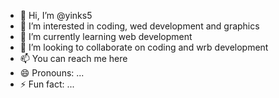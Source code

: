 - 👋 Hi, I’m @yinks5
- 👀 I’m interested in coding, wed development and graphics 
- 🌱 I’m currently learning web development 
- 💞️ I’m looking to collaborate on coding and wrb development 
- 📫 You can reach me here
- 😄 Pronouns: ...
- ⚡ Fun fact: ...

<!---
yinks5/yinks5 is a ✨ special ✨ repository because its `README.md` (this file) appears on your GitHub profile.
You can click the Preview link to take a look at your changes.
--->
